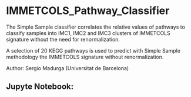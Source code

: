 # IMMETCOLS_Pathway_Classifier

The Simple Sample classifier correlates the relative values of pathways to classify samples into IMC1, IMC2 and IMC3 clusters of IMMETCOLS signature without the need for renormalization.
    
A selection of 20 KEGG pathways is used to predict with Simple Sample methodology the IMMETCOLS signature without renormalization.
    
Author: Sergio Madurga   (Universitat de Barcelona)


## Jupyte Notebook:
